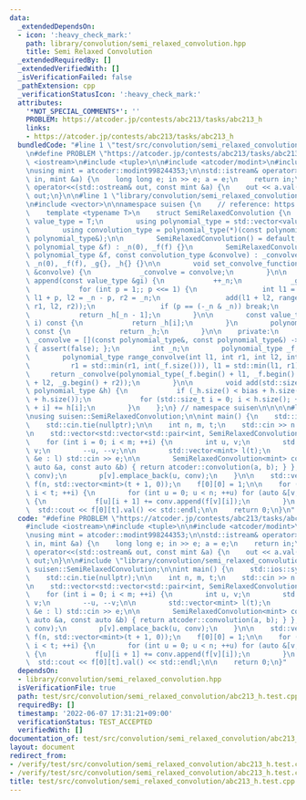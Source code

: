 ```yaml
---
data:
  _extendedDependsOn:
  - icon: ':heavy_check_mark:'
    path: library/convolution/semi_relaxed_convolution.hpp
    title: Semi Relaxed Convolution
  _extendedRequiredBy: []
  _extendedVerifiedWith: []
  _isVerificationFailed: false
  _pathExtension: cpp
  _verificationStatusIcon: ':heavy_check_mark:'
  attributes:
    '*NOT_SPECIAL_COMMENTS*': ''
    PROBLEM: https://atcoder.jp/contests/abc213/tasks/abc213_h
    links:
    - https://atcoder.jp/contests/abc213/tasks/abc213_h
  bundledCode: "#line 1 \"test/src/convolution/semi_relaxed_convolution/abc213_h.test.cpp\"\
    \n#define PROBLEM \"https://atcoder.jp/contests/abc213/tasks/abc213_h\"\n\n#include\
    \ <iostream>\n#include <tuple>\n\n#include <atcoder/modint>\n#include <atcoder/convolution>\n\
    \nusing mint = atcoder::modint998244353;\n\nstd::istream& operator>>(std::istream&\
    \ in, mint &a) {\n    long long e; in >> e; a = e;\n    return in;\n}\n\nstd::ostream&\
    \ operator<<(std::ostream& out, const mint &a) {\n    out << a.val();\n    return\
    \ out;\n}\n\n#line 1 \"library/convolution/semi_relaxed_convolution.hpp\"\n\n\n\
    \n#include <vector>\n\nnamespace suisen {\n    // reference: https://qiita.com/Kiri8128/items/1738d5403764a0e26b4c\n\
    \    template <typename T>\n    struct SemiRelaxedConvolution {\n        using\
    \ value_type = T;\n        using polynomial_type = std::vector<value_type>;\n\
    \        using convolution_type = polynomial_type(*)(const polynomial_type&, const\
    \ polynomial_type&);\n\n        SemiRelaxedConvolution() = default;\n        SemiRelaxedConvolution(const\
    \ polynomial_type &f) : _n(0), _f(f) {}\n        SemiRelaxedConvolution(const\
    \ polynomial_type &f, const convolution_type &convolve) : _convolve(convolve),\
    \ _n(0), _f(f), _g{}, _h{} {}\n\n        void set_convolve_function(const convolution_type\
    \ &convolve) {\n            _convolve = convolve;\n        }\n\n        value_type\
    \ append(const value_type &gi) {\n            ++_n;\n            _g.push_back(gi);\n\
    \            for (int p = 1;; p <<= 1) {\n                int l1 = p - 1, r1 =\
    \ l1 + p, l2 = _n - p, r2 = _n;\n                add(l1 + l2, range_convolve(l1,\
    \ r1, l2, r2));\n                if (p == (-_n & _n)) break;\n            }\n\
    \            return _h[_n - 1];\n        }\n\n        const value_type& operator[](int\
    \ i) const {\n            return _h[i];\n        }\n        polynomial_type get()\
    \ const {\n            return _h;\n        }\n\n    private:\n        convolution_type\
    \ _convolve = [](const polynomial_type&, const polynomial_type&) -> polynomial_type\
    \ { assert(false); };\n        int _n;\n        polynomial_type _f, _g, _h;\n\n\
    \        polynomial_type range_convolve(int l1, int r1, int l2, int r2) {\n  \
    \          r1 = std::min(r1, int(_f.size())), l1 = std::min(l1, r1);\n       \
    \     return _convolve(polynomial_type(_f.begin() + l1, _f.begin() + r1), polynomial_type(_g.begin()\
    \ + l2, _g.begin() + r2));\n        }\n\n        void add(std::size_t bias, const\
    \ polynomial_type &h) {\n            if (_h.size() < bias + h.size()) _h.resize(bias\
    \ + h.size());\n            for (std::size_t i = 0; i < h.size(); ++i) _h[bias\
    \ + i] += h[i];\n        }\n    };\n} // namespace suisen\n\n\n\n#line 22 \"test/src/convolution/semi_relaxed_convolution/abc213_h.test.cpp\"\
    \nusing suisen::SemiRelaxedConvolution;\n\nint main() {\n    std::ios::sync_with_stdio(false);\n\
    \    std::cin.tie(nullptr);\n\n    int n, m, t;\n    std::cin >> n >> m >> t;\n\
    \n    std::vector<std::vector<std::pair<int, SemiRelaxedConvolution<mint>>>> p(n);\n\
    \    for (int i = 0; i < m; ++i) {\n        int u, v;\n        std::cin >> u >>\
    \ v;\n        --u, --v;\n\n        std::vector<mint> l(t);\n        for (auto\
    \ &e : l) std::cin >> e;\n\n        SemiRelaxedConvolution<mint> conv { l, [](const\
    \ auto &a, const auto &b) { return atcoder::convolution(a, b); } };\n        p[u].emplace_back(v,\
    \ conv);\n        p[v].emplace_back(u, conv);\n    }\n\n    std::vector<std::vector<mint>>\
    \ f(n, std::vector<mint>(t + 1, 0));\n    f[0][0] = 1;\n\n    for (int i = 0;\
    \ i < t; ++i) {\n        for (int u = 0; u < n; ++u) for (auto &[v, conv] : p[u])\
    \ {\n            f[u][i + 1] += conv.append(f[v][i]);\n        }\n    }\n\n  \
    \  std::cout << f[0][t].val() << std::endl;\n\n    return 0;\n}\n"
  code: "#define PROBLEM \"https://atcoder.jp/contests/abc213/tasks/abc213_h\"\n\n\
    #include <iostream>\n#include <tuple>\n\n#include <atcoder/modint>\n#include <atcoder/convolution>\n\
    \nusing mint = atcoder::modint998244353;\n\nstd::istream& operator>>(std::istream&\
    \ in, mint &a) {\n    long long e; in >> e; a = e;\n    return in;\n}\n\nstd::ostream&\
    \ operator<<(std::ostream& out, const mint &a) {\n    out << a.val();\n    return\
    \ out;\n}\n\n#include \"library/convolution/semi_relaxed_convolution.hpp\"\nusing\
    \ suisen::SemiRelaxedConvolution;\n\nint main() {\n    std::ios::sync_with_stdio(false);\n\
    \    std::cin.tie(nullptr);\n\n    int n, m, t;\n    std::cin >> n >> m >> t;\n\
    \n    std::vector<std::vector<std::pair<int, SemiRelaxedConvolution<mint>>>> p(n);\n\
    \    for (int i = 0; i < m; ++i) {\n        int u, v;\n        std::cin >> u >>\
    \ v;\n        --u, --v;\n\n        std::vector<mint> l(t);\n        for (auto\
    \ &e : l) std::cin >> e;\n\n        SemiRelaxedConvolution<mint> conv { l, [](const\
    \ auto &a, const auto &b) { return atcoder::convolution(a, b); } };\n        p[u].emplace_back(v,\
    \ conv);\n        p[v].emplace_back(u, conv);\n    }\n\n    std::vector<std::vector<mint>>\
    \ f(n, std::vector<mint>(t + 1, 0));\n    f[0][0] = 1;\n\n    for (int i = 0;\
    \ i < t; ++i) {\n        for (int u = 0; u < n; ++u) for (auto &[v, conv] : p[u])\
    \ {\n            f[u][i + 1] += conv.append(f[v][i]);\n        }\n    }\n\n  \
    \  std::cout << f[0][t].val() << std::endl;\n\n    return 0;\n}"
  dependsOn:
  - library/convolution/semi_relaxed_convolution.hpp
  isVerificationFile: true
  path: test/src/convolution/semi_relaxed_convolution/abc213_h.test.cpp
  requiredBy: []
  timestamp: '2022-06-07 17:31:21+09:00'
  verificationStatus: TEST_ACCEPTED
  verifiedWith: []
documentation_of: test/src/convolution/semi_relaxed_convolution/abc213_h.test.cpp
layout: document
redirect_from:
- /verify/test/src/convolution/semi_relaxed_convolution/abc213_h.test.cpp
- /verify/test/src/convolution/semi_relaxed_convolution/abc213_h.test.cpp.html
title: test/src/convolution/semi_relaxed_convolution/abc213_h.test.cpp
---
```

